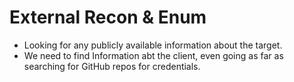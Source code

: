# External Recon & Enum

- Looking for any publicly available information about the target.
- We need to find Information abt the client, even going as far as searching for GitHub repos for credentials.